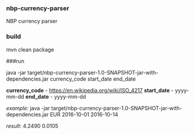 ### nbp-currency-parser
NBP currency parser

### build
 mvn clean package
 
###run 
    
 java -jar target/nbp-currency-parser-1.0-SNAPSHOT-jar-with-dependencies.jar currency_code start_date end_date
 
 **currency_code** - https://en.wikipedia.org/wiki/ISO_4217
 **start_date** - yyyy-mm-dd
 **end_date** - yyyy-mm-dd
 
 *example:*
 java -jar target/nbp-currency-parser-1.0-SNAPSHOT-jar-with-dependencies.jar EUR 2016-10-01 2016-10-14
 
 *result:*
 4.2490
 0.0105

